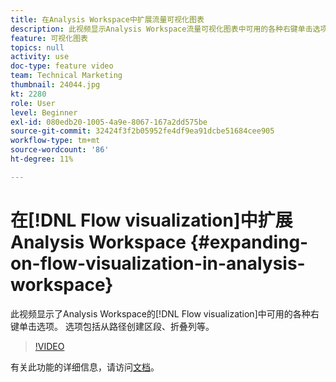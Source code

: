 ```yaml
---
title: 在Analysis Workspace中扩展流量可视化图表
description: 此视频显示Analysis Workspace流量可视化图表中可用的各种右键单击选项。 选项包括从路径创建区段、折叠列等。
feature: 可视化图表
topics: null
activity: use
doc-type: feature video
team: Technical Marketing
thumbnail: 24044.jpg
kt: 2280
role: User
level: Beginner
exl-id: 080edb20-1005-4a9e-8067-167a2dd575be
source-git-commit: 32424f3f2b05952fe4df9ea91dcbe51684cee905
workflow-type: tm+mt
source-wordcount: '86'
ht-degree: 11%

---
```


# 在[!DNL Flow visualization]中扩展Analysis Workspace {#expanding-on-flow-visualization-in-analysis-workspace}

此视频显示了Analysis Workspace的[!DNL Flow visualization]中可用的各种右键单击选项。 选项包括从路径创建区段、折叠列等。

>[!VIDEO](https://video.tv.adobe.com/v/24044/?quality=12)

有关此功能的详细信息，请访问[文档](https://experienceleague.adobe.com/docs/analytics/analyze/analysis-workspace/visualizations/flow/flow.html?lang=en#analysis-workspace)。
